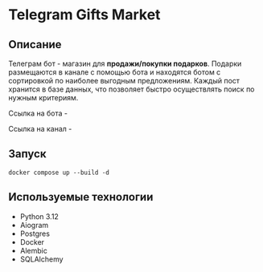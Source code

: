 # Telegram Gifts Market

## Описание

Телеграм бот - магазин для **продажи/покупки подарков**. Подарки размещаются в канале с помощью бота и находятся ботом с 
сортировкой по наиболее выгодным предложениям. Каждый пост хранится в базе данных, что позволяет быстро осуществлять 
поиск по нужным критериям.

Ссылка на бота - 

Ссылка на канал - 

## Запуск

```shell
docker compose up --build -d
```

## Используемые технологии 

- Python 3.12
- Aiogram
- Postgres
- Docker
- Alembic
- SQLAlchemy
